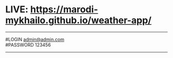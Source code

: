 # LIVE: https://marodi-mykhailo.github.io/weather-app/

-------------------------------------------

#LOGIN 
admin@admin.com \
#PASSWORD
123456

-----------------------------------------


